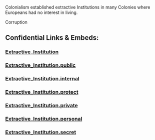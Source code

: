 
Colonialism established extractive Institutions in many Colonies 
where Europeans had no interest in living. 

Corruption  


## Confidential Links & Embeds: 

### [Extractive_Institution](/_Standards/Economics/Institution/Extractive_Institution.md) 

### [Extractive_Institution.public](/_public/Economics/Institution/Extractive_Institution.public.md) 

### [Extractive_Institution.internal](/_internal/Economics/Institution/Extractive_Institution.internal.md) 

### [Extractive_Institution.protect](/_protect/Economics/Institution/Extractive_Institution.protect.md) 

### [Extractive_Institution.private](/_private/Economics/Institution/Extractive_Institution.private.md) 

### [Extractive_Institution.personal](/_personal/Economics/Institution/Extractive_Institution.personal.md) 

### [Extractive_Institution.secret](/_secret/Economics/Institution/Extractive_Institution.secret.md)

